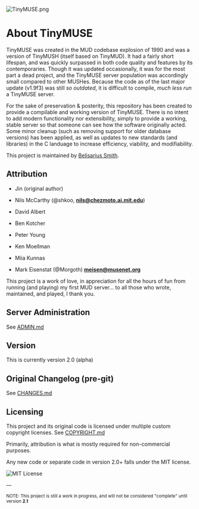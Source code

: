 ![TinyMUSE.png](https://belisariussmith.com/external/TinyMUSE.png "TinyMUSE.png")

# About TinyMUSE

TinyMUSE was created in the MUD codebase explosion of 1990 and was a version of TinyMUSH (itself based on TinyMUD). It had a fairly short lifespan, and was quickly surpassed in both code quality and features by its contemporaries. Though it was updated occasionally, it was for the most part a dead project, and the TinyMUSE server population was accordingly small compared to other MUSHes. Because the code as of the last major update (v1.9f3) was still *so outdated*, it is difficult to compile, *much less run* a TinyMUSE server.

For the sake of preservation &amp; posterity, this repository has been created to provide a compilable and working version of TinyMUSE. There is no intent to add modern functionality nor extensibility, simply to provide a working, stable server so that someone can see how the software originally acted. Some minor cleanup (such as removing support for older database versions) has been applied, as well as updates to new standards (and libraries) in the C landuage to increase efficiency, viability, and modifiability.

This project is maintained by [Belisarius Smith](https://www.belisariussmith.com/ "Belisarius Smith").

## Attribution

- Jin (original author)

- Nils McCarthy (@shkoo, **nils@chezmoto.ai.mit.edu**)
- David Albert

- Ben Kotcher
- Peter Young
- Ken Moellman
- Miia Kunnas

- Mark Eisenstat (@Morgoth) **meisen@musenet.org**

This project is a work of love, in appreciation for all the hours of fun from running (and playing) my first MUD server... to all those who wrote, maintained, and played, I thank you.

## Server Administration

See [ADMIN.md](ADMIN.md)

## Version

This is currently version 2.0 (alpha)

## Original Changelog (pre-git)

See [CHANGES.md](CHANGES.md)

## Licensing

This project and its original code is licensed under multiple custom copyright licenses. See [COPYRIGHT.md](COPYRIGHT.md)

Primarily, attribution is what is mostly required for non-commercial purposes.

Any new code or separate code in version 2.0+ falls under the MIT license.

![MIT License](https://belisariussmith.com/external/mitlicense.png)

—

<sup>NOTE: This project is still a work in progress, and will not be considered "complete" until version **2.1**</sup>

